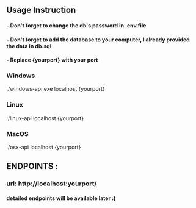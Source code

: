 ## Usage Instruction

#### - Don't forget to change the db's password in .env file
#### - Don't forget to add the database to your computer, I already provided the data in db.sql
#### - Replace {yourport} with your port

### Windows

./windows-api.exe localhost {yourport}

### Linux 

./linux-api localhost {yourport}

### MacOS

./osx-api localhost {yourport}


## ENDPOINTS :

### url: http://localhost:yourport/

#### detailed endpoints will be available later :)
